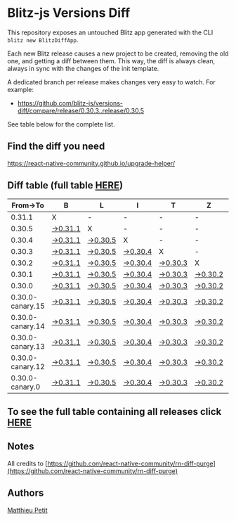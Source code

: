 # Blitz-js Versions Diff

This repository exposes an untouched Blitz app generated with the CLI 
`blitz new BlitzDiffApp`.

Each new Blitz release causes a new project to be created, removing the old one, and getting a diff between them. This way, the diff is always clean, always in sync with the changes of the init template.

A dedicated branch per release makes changes very easy
to watch. For example:

* https://github.com/blitz-js/versions-diff/compare/release/0.30.3..release/0.30.5

See table below for the complete list.

## Find the diff you need
https://react-native-community.github.io/upgrade-helper/

## Diff table (full table [HERE](https://react-native-community.github.io/versions-diff-purge/))

| From->To         | B                                                                                                      | L                                                                                                      | I                                                                                                      | T                                                                                                      | Z                                                                                                      |                                                                                                        |                                                                                                        |                                                                                                                            | T                                                                                                                          | E                                                                                                                          | A                                                                                                                         | M   |
| ---------------- | ------------------------------------------------------------------------------------------------------ | ------------------------------------------------------------------------------------------------------ | ------------------------------------------------------------------------------------------------------ | ------------------------------------------------------------------------------------------------------ | ------------------------------------------------------------------------------------------------------ | ------------------------------------------------------------------------------------------------------ | ------------------------------------------------------------------------------------------------------ | -------------------------------------------------------------------------------------------------------------------------- | -------------------------------------------------------------------------------------------------------------------------- | -------------------------------------------------------------------------------------------------------------------------- | ------------------------------------------------------------------------------------------------------------------------- | --- |
| 0.31.1           | X                                                                                                      | -                                                                                                      | -                                                                                                      | -                                                                                                      | -                                                                                                      | -                                                                                                      | -                                                                                                      | -                                                                                                                          | -                                                                                                                          | -                                                                                                                          | -                                                                                                                         | -   |
| 0.30.5           | [->0.31.1](https://github.com/blitz-js/versions-diff/compare/release/0.30.5..release/0.31.1)           | X                                                                                                      | -                                                                                                      | -                                                                                                      | -                                                                                                      | -                                                                                                      | -                                                                                                      | -                                                                                                                          | -                                                                                                                          | -                                                                                                                          | -                                                                                                                         | -   |
| 0.30.4           | [->0.31.1](https://github.com/blitz-js/versions-diff/compare/release/0.30.4..release/0.31.1)           | [->0.30.5](https://github.com/blitz-js/versions-diff/compare/release/0.30.4..release/0.30.5)           | X                                                                                                      | -                                                                                                      | -                                                                                                      | -                                                                                                      | -                                                                                                      | -                                                                                                                          | -                                                                                                                          | -                                                                                                                          | -                                                                                                                         | -   |
| 0.30.3           | [->0.31.1](https://github.com/blitz-js/versions-diff/compare/release/0.30.3..release/0.31.1)           | [->0.30.5](https://github.com/blitz-js/versions-diff/compare/release/0.30.3..release/0.30.5)           | [->0.30.4](https://github.com/blitz-js/versions-diff/compare/release/0.30.3..release/0.30.4)           | X                                                                                                      | -                                                                                                      | -                                                                                                      | -                                                                                                      | -                                                                                                                          | -                                                                                                                          | -                                                                                                                          | -                                                                                                                         | -   |
| 0.30.2           | [->0.31.1](https://github.com/blitz-js/versions-diff/compare/release/0.30.2..release/0.31.1)           | [->0.30.5](https://github.com/blitz-js/versions-diff/compare/release/0.30.2..release/0.30.5)           | [->0.30.4](https://github.com/blitz-js/versions-diff/compare/release/0.30.2..release/0.30.4)           | [->0.30.3](https://github.com/blitz-js/versions-diff/compare/release/0.30.2..release/0.30.3)           | X                                                                                                      | -                                                                                                      | -                                                                                                      | -                                                                                                                          | -                                                                                                                          | -                                                                                                                          | -                                                                                                                         | -   |
| 0.30.1           | [->0.31.1](https://github.com/blitz-js/versions-diff/compare/release/0.30.1..release/0.31.1)           | [->0.30.5](https://github.com/blitz-js/versions-diff/compare/release/0.30.1..release/0.30.5)           | [->0.30.4](https://github.com/blitz-js/versions-diff/compare/release/0.30.1..release/0.30.4)           | [->0.30.3](https://github.com/blitz-js/versions-diff/compare/release/0.30.1..release/0.30.3)           | [->0.30.2](https://github.com/blitz-js/versions-diff/compare/release/0.30.1..release/0.30.2)           | X                                                                                                      | -                                                                                                      | -                                                                                                                          | -                                                                                                                          | -                                                                                                                          | -                                                                                                                         | -   |
| 0.30.0           | [->0.31.1](https://github.com/blitz-js/versions-diff/compare/release/0.30.0..release/0.31.1)           | [->0.30.5](https://github.com/blitz-js/versions-diff/compare/release/0.30.0..release/0.30.5)           | [->0.30.4](https://github.com/blitz-js/versions-diff/compare/release/0.30.0..release/0.30.4)           | [->0.30.3](https://github.com/blitz-js/versions-diff/compare/release/0.30.0..release/0.30.3)           | [->0.30.2](https://github.com/blitz-js/versions-diff/compare/release/0.30.0..release/0.30.2)           | [->0.30.1](https://github.com/blitz-js/versions-diff/compare/release/0.30.0..release/0.30.1)           | X                                                                                                      | -                                                                                                                          | -                                                                                                                          | -                                                                                                                          | -                                                                                                                         | -   |
| 0.30.0-canary.15 | [->0.31.1](https://github.com/blitz-js/versions-diff/compare/release/0.30.0-canary.15..release/0.31.1) | [->0.30.5](https://github.com/blitz-js/versions-diff/compare/release/0.30.0-canary.15..release/0.30.5) | [->0.30.4](https://github.com/blitz-js/versions-diff/compare/release/0.30.0-canary.15..release/0.30.4) | [->0.30.3](https://github.com/blitz-js/versions-diff/compare/release/0.30.0-canary.15..release/0.30.3) | [->0.30.2](https://github.com/blitz-js/versions-diff/compare/release/0.30.0-canary.15..release/0.30.2) | [->0.30.1](https://github.com/blitz-js/versions-diff/compare/release/0.30.0-canary.15..release/0.30.1) | [->0.30.0](https://github.com/blitz-js/versions-diff/compare/release/0.30.0-canary.15..release/0.30.0) | X                                                                                                                          | -                                                                                                                          | -                                                                                                                          | -                                                                                                                         | -   |
| 0.30.0-canary.14 | [->0.31.1](https://github.com/blitz-js/versions-diff/compare/release/0.30.0-canary.14..release/0.31.1) | [->0.30.5](https://github.com/blitz-js/versions-diff/compare/release/0.30.0-canary.14..release/0.30.5) | [->0.30.4](https://github.com/blitz-js/versions-diff/compare/release/0.30.0-canary.14..release/0.30.4) | [->0.30.3](https://github.com/blitz-js/versions-diff/compare/release/0.30.0-canary.14..release/0.30.3) | [->0.30.2](https://github.com/blitz-js/versions-diff/compare/release/0.30.0-canary.14..release/0.30.2) | [->0.30.1](https://github.com/blitz-js/versions-diff/compare/release/0.30.0-canary.14..release/0.30.1) | [->0.30.0](https://github.com/blitz-js/versions-diff/compare/release/0.30.0-canary.14..release/0.30.0) | [->0.30.0-canary.15](https://github.com/blitz-js/versions-diff/compare/release/0.30.0-canary.14..release/0.30.0-canary.15) | X                                                                                                                          | -                                                                                                                          | -                                                                                                                         | -   |
| 0.30.0-canary.13 | [->0.31.1](https://github.com/blitz-js/versions-diff/compare/release/0.30.0-canary.13..release/0.31.1) | [->0.30.5](https://github.com/blitz-js/versions-diff/compare/release/0.30.0-canary.13..release/0.30.5) | [->0.30.4](https://github.com/blitz-js/versions-diff/compare/release/0.30.0-canary.13..release/0.30.4) | [->0.30.3](https://github.com/blitz-js/versions-diff/compare/release/0.30.0-canary.13..release/0.30.3) | [->0.30.2](https://github.com/blitz-js/versions-diff/compare/release/0.30.0-canary.13..release/0.30.2) | [->0.30.1](https://github.com/blitz-js/versions-diff/compare/release/0.30.0-canary.13..release/0.30.1) | [->0.30.0](https://github.com/blitz-js/versions-diff/compare/release/0.30.0-canary.13..release/0.30.0) | [->0.30.0-canary.15](https://github.com/blitz-js/versions-diff/compare/release/0.30.0-canary.13..release/0.30.0-canary.15) | [->0.30.0-canary.14](https://github.com/blitz-js/versions-diff/compare/release/0.30.0-canary.13..release/0.30.0-canary.14) | X                                                                                                                          | -                                                                                                                         | -   |
| 0.30.0-canary.12 | [->0.31.1](https://github.com/blitz-js/versions-diff/compare/release/0.30.0-canary.12..release/0.31.1) | [->0.30.5](https://github.com/blitz-js/versions-diff/compare/release/0.30.0-canary.12..release/0.30.5) | [->0.30.4](https://github.com/blitz-js/versions-diff/compare/release/0.30.0-canary.12..release/0.30.4) | [->0.30.3](https://github.com/blitz-js/versions-diff/compare/release/0.30.0-canary.12..release/0.30.3) | [->0.30.2](https://github.com/blitz-js/versions-diff/compare/release/0.30.0-canary.12..release/0.30.2) | [->0.30.1](https://github.com/blitz-js/versions-diff/compare/release/0.30.0-canary.12..release/0.30.1) | [->0.30.0](https://github.com/blitz-js/versions-diff/compare/release/0.30.0-canary.12..release/0.30.0) | [->0.30.0-canary.15](https://github.com/blitz-js/versions-diff/compare/release/0.30.0-canary.12..release/0.30.0-canary.15) | [->0.30.0-canary.14](https://github.com/blitz-js/versions-diff/compare/release/0.30.0-canary.12..release/0.30.0-canary.14) | [->0.30.0-canary.13](https://github.com/blitz-js/versions-diff/compare/release/0.30.0-canary.12..release/0.30.0-canary.13) | X                                                                                                                         | -   |
| 0.30.0-canary.0  | [->0.31.1](https://github.com/blitz-js/versions-diff/compare/release/0.30.0-canary.0..release/0.31.1)  | [->0.30.5](https://github.com/blitz-js/versions-diff/compare/release/0.30.0-canary.0..release/0.30.5)  | [->0.30.4](https://github.com/blitz-js/versions-diff/compare/release/0.30.0-canary.0..release/0.30.4)  | [->0.30.3](https://github.com/blitz-js/versions-diff/compare/release/0.30.0-canary.0..release/0.30.3)  | [->0.30.2](https://github.com/blitz-js/versions-diff/compare/release/0.30.0-canary.0..release/0.30.2)  | [->0.30.1](https://github.com/blitz-js/versions-diff/compare/release/0.30.0-canary.0..release/0.30.1)  | [->0.30.0](https://github.com/blitz-js/versions-diff/compare/release/0.30.0-canary.0..release/0.30.0)  | [->0.30.0-canary.15](https://github.com/blitz-js/versions-diff/compare/release/0.30.0-canary.0..release/0.30.0-canary.15)  | [->0.30.0-canary.14](https://github.com/blitz-js/versions-diff/compare/release/0.30.0-canary.0..release/0.30.0-canary.14)  | [->0.30.0-canary.13](https://github.com/blitz-js/versions-diff/compare/release/0.30.0-canary.0..release/0.30.0-canary.13)  | [->0.30.0-canary.12](https://github.com/blitz-js/versions-diff/compare/release/0.30.0-canary.0..release/0.30.0-canary.12) | X   |

## To see the full table containing all releases click [HERE](https://react-native-community.github.io/versions-diff-purge/)

## Notes
All credits to [https://github.com/react-native-community/rn-diff-purge](https://github.com/react-native-community/rn-diff-purge)

## Authors
[Matthieu Petit](https://github.com/matthieu994)